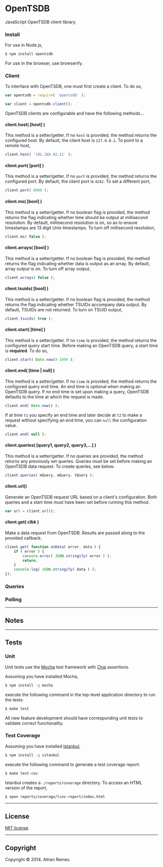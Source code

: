 OpenTSDB
========

JavaScript OpenTSDB client library.



### Install

For use in Node.js,

``` bash
$ npm install opentsdb
```

For use in the browser, use browserify.



### Client

To interface with OpenTSDB, one must first create a client.
To do so,

``` javascript
var opentsdb = require( 'opentsdb' );

var client = opentsdb.client();
```

OpenTSDB clients are configurable and have the following methods...


#### client.host( [host] )

This method is a setter/getter. If no `host` is provided, the method returns the configured host. By default, the client host is `127.0.0.1`. To point to a remote host,

``` javascript
client.host( '192.168.92.11' );
```

#### client.port( [port] )

This method is a setter/getter. If no `port` is provided, the method returns the configured port. By default, the client port is `4242`. To set a different port,

``` javascript
client.port( 8080 );
```

#### client.ms( [bool] )

This method is a setter/getter. If no boolean flag is provided, the method returns the flag indicating whether time should be output at millisecond resolution. By default, millisecond resolution is on, so as to ensure timestamps are 13 digit Unix timestamps. To turn off millisecond resolution,

``` javascript
client.ms( false );
```

#### client.arrays( [bool] )

This method is a setter/getter. If no boolean flag is provided, the method returns the flag indicating whether data is output as an array. By default, array output is on. To turn off array output,

``` javascript
client.arrays( false );
```

#### client.tsuids( [bool] )

This method is a setter/getter. If no boolean flag is provided, the method returns the flag indicating whether TSUIDs accompany data output. By default, TSUIDs are not returned. To turn on TSUID output,

``` javascript
client.tsuids( true );
```

#### client.start( [time] )

This method is a setter/getter. If no `time` is provided, the method returns the configured query start time. Before making an OpenTSDB query, a start time is __required__. To do so,

``` javascript
client.start( Date.now()-1000 );
```

#### client.end( [time | null] )

This method is a setter/getter. If no `time` is provided, the method returns the configured query end time. An end time is optional when making an OpenTSDB query. If no end time is set upon making a query, OpenTSDB defaults to the time at which the request is made.

``` javascript
client.end( Date.now() );
```

If at time `t1` you specify an end time and later decide at `t2` to make a request without specifying an end time, you can `null` the configuration value.

``` javascript
client.end( null );
```

#### client.queries( [query1, query2, query3,...] )

This method is a setter/getter. If no queries are provided, the method returns any previously set queries. Queries must be set before making an OpenTSDB data request. To create queries, see below.

``` javascript
client.queries( mQuery, mQuery, tQuery );
```

#### client.url()

Generate an OpenTSDB request URL based on a client's configuration. Both queries and a start time must have been set before running this method.

``` javascript
var url = client.url();
```

#### client.get( clbk )

Make a data request from OpenTSDB. Results are passed along to the provided callback.

``` javascript
client.get( function onData( error, data ) {
	if ( error ) {
		console.error( JSON.stringify( error ) );
		return;
	}
	console.log( JSON.stringify( data ) );
});
```



### Queries





### Polling




---
## Notes




---
## Tests

### Unit

Unit tests use the [Mocha](http://visionmedia.github.io/mocha) test framework with [Chai](http://chaijs.com) assertions.

Assuming you have installed Mocha,

``` bash
$ npm install -g mocha
```

execute the following command in the top-level application directory to run the tests:

``` bash
$ make test
```

All new feature development should have corresponding unit tests to validate correct functionality.


### Test Coverage

Assuming you have installed [Istanbul](https://github.com/gotwarlost/istanbul),

``` bash
$ npm install -g istanbul
```

execute the following command to generate a test coverage report:

``` bash
$ make test-cov
```

Istanbul creates a `./reports/coverage` directory. To access an HTML version of the report,

``` bash
$ open reports/coverage/lcov-report/index.html
```


---
## License

[MIT license](http://opensource.org/licenses/MIT). 


---
## Copyright

Copyright &copy; 2014. Athan Reines.